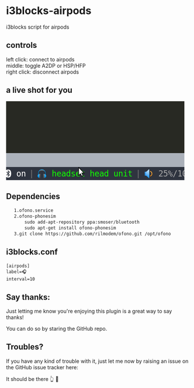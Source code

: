# i3blocks-airpods
i3blocks script for airpods  
## controls
left click: connect to airpods  
middle: toggle A2DP or HSP/HFP  
right click: disconnect airpods
## a live shot for you
![i3blocks airpods](showcase.gif)

## Dependencies
```
   1.ofono.service  
   2.ofono-phonesim  
       sudo add-apt-repository ppa:smoser/bluetooth  
       sudo apt-get install ofono-phonesim  
   3.git clone https://github.com/rilmodem/ofono.git /opt/ofono  
```

## i3blocks.conf
```
[airpods]
label=🎧 
interval=10
```

## Say thanks:
  
  Just letting me know you're enjoying this plugin is a great way to say thanks!
  
  You can do so by staring the GitHub repo.
  
## Troubles?
  
  If you have any kind of trouble with it, just let me now by raising an issue on
  the GitHub issue tracker here:

  It should be there 👆 👀
